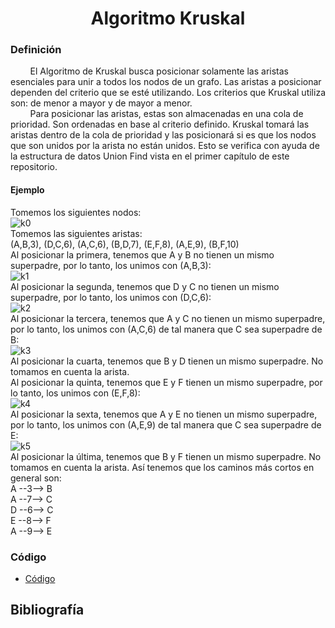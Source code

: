 <div align="center">

# Algoritmo Kruskal  

 <div align="left">
 
 ### Definición    

&nbsp;&nbsp;&nbsp;&nbsp;&nbsp;&nbsp;&nbsp;&nbsp;El Algoritmo de Kruskal busca posicionar solamente las aristas esenciales para unir a todos los nodos de un grafo. Las aristas a posicionar dependen del criterio que se esté utilizando. Los criterios que Kruskal utiliza son: de menor a mayor y de mayor a menor.  
&nbsp;&nbsp;&nbsp;&nbsp;&nbsp;&nbsp;&nbsp;&nbsp;Para posicionar las aristas, estas son almacenadas en una cola de prioridad. Son ordenadas en base al criterio definido. Kruskal tomará las aristas dentro de la cola de prioridad y las posicionará si es que los nodos que son unidos por la arista no están unidos. Esto se verifica con ayuda de la estructura de datos Union Find vista en el primer capítulo de este repositorio.  

 #### Ejemplo  
  Tomemos los siguientes nodos:  
  ![k0](https://imgur.com/MKc0cZn.png)  
  Tomemos las siguientes aristas:  
  (A,B,3), (D,C,6), (A,C,6), (B,D,7), (E,F,8), (A,E,9), (B,F,10)  
  Al posicionar la primera, tenemos que A y B no tienen un mismo superpadre, por lo tanto, los unimos con (A,B,3):  
  ![k1](https://imgur.com/scoqlpE.png)  
  Al posicionar la segunda, tenemos que D y C no tienen un mismo superpadre, por lo tanto, los unimos con (D,C,6):  
  ![k2](https://imgur.com/tkt4mUB.png)  
  Al posicionar la tercera, tenemos que A y C no tienen un mismo superpadre, por lo tanto, los unimos con (A,C,6) de tal manera que C sea superpadre de B:  
  ![k3](https://imgur.com/33w9Qlg.png)  
  Al posicionar la cuarta, tenemos que B y D tienen un mismo superpadre. No tomamos en cuenta la arista.  
  Al posicionar la quinta, tenemos que E y F tienen un mismo superpadre, por lo tanto, los unimos con (E,F,8):  
  ![k4](https://imgur.com/5eMmCx4.png)  
  Al posicionar la sexta, tenemos que A y E no tienen un mismo superpadre, por lo tanto, los unimos con (A,E,9) de tal manera que C sea superpadre de E:  
  ![k5](https://imgur.com/QCmy8qU.png)  
  Al posicionar la última, tenemos que B y F tienen un mismo superpadre. No tomamos en cuenta la arista.
  Así tenemos que los caminos más cortos en general son:  
  A --3--> B  
  A --7--> C   
  D --6--> C  
  E --8--> F  
  A --9--> E  
  
   ### Código  
  * [Código](https://github.com/marinovivianUPB/Algoritmica/blob/main/Teoria%20de%20Grafos/Algoritmo%20Kruskal/kruskal/kruskal.cpp)  
  
## Bibliografía  

